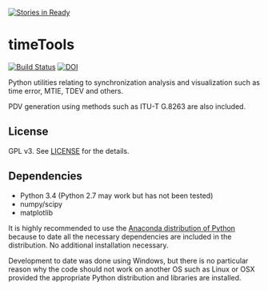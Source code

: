 [![Stories in Ready](https://badge.waffle.io/blueskyjunkie/timeTools.png?label=ready&title=Ready)](https://waffle.io/blueskyjunkie/timeTools)
# timeTools

[![Build Status](https://travis-ci.org/blueskyjunkie/timeTools.svg?branch=master)](https://travis-ci.org/blueskyjunkie/timeTools)
[![DOI](https://zenodo.org/badge/10532/blueskyjunkie/timeTools.svg)](http://dx.doi.org/10.5281/zenodo.15797)

Python utilities relating to synchronization analysis and visualization such as time error, MTIE, TDEV and others.

PDV generation using methods such as ITU-T G.8263 are also included.

## License
GPL v3. See [LICENSE](LICENSE) for the details.

## Dependencies

- Python 3.4 (Python 2.7 may work but has not been tested)
- numpy/scipy
- matplotlib

It is highly recommended to use the [Anaconda distribution of Python](http://continuum.io/downloads "Anaconda distribution of Python") because to date all the necessary dependencies are included in the distribution. No additional installation necessary.

Development to date was done using Windows, but there is no particular reason why the code should not work on another OS such as Linux or OSX provided the appropriate Python distribution and libraries are installed.
